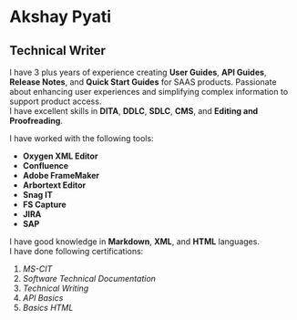 # Akshay Pyati  
## Technical Writer   

I have 3 plus years of experience creating **User Guides**, **API Guides**, **Release Notes**, and **Quick Start Guides** for SAAS products. Passionate about enhancing user experiences and simplifying complex information to support product access.\
I have excellent skills in **DITA**, **DDLC**, **SDLC**, **CMS**, and **Editing and Proofreading**.

I have worked with the following tools:
* **Oxygen XML Editor**
* **Confluence**
* **Adobe FrameMaker**
* **Arbortext Editor**
* **Snag IT**
* **FS Capture**
* **JIRA**
* **SAP**

I have good knowledge in **Markdown**, **XML**, and **HTML** languages.  
I have done following certifications:  
1. *MS-CIT*
2. *Software Technical Documentation*
3. *Technical Writing*
4. *API Basics*
5. *Basics HTML*
